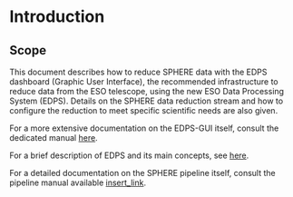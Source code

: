 # Introduction

## Scope

This document describes how to reduce SPHERE data with the EDPS dashboard (Graphic User
Interface), the recommended infrastructure to reduce data from the ESO
telescope, using the new ESO Data Processing System (EDPS).
Details on the SPHERE data reduction stream and how to configure the reduction to meet 
specific scientific needs are also given.


For a more extensive documentation on the EDPS-GUI itself, consult the dedicated manual [here](../edpsgui/index).

For a brief description of EDPS and its main concepts, see [here](../edpsgui/intro.md/#what_is_edps).

For a detailed documentation on the SPHERE pipeline itself, consult the pipeline manual available [insert_link](https://ftp.eso.org/pub/dfs/pipelines/instruments/xxx).


